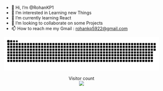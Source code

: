 - 👋 Hi, I’m @RohanKP1
- 👀 I’m interested in Learning new Things
- 🌱 I’m currently learning React
- 💞️ I’m looking to collaborate on some Projects
- 📫 How to reach me my Gmail : rohankp5922@gmail.com

<!---
RohanKP1/RohanKP1 is a ✨ special ✨ repository because its `README.md` (this file) appears on your GitHub profile.
You can click the Preview link to take a look at your changes.
--->
<a href=#><img src="contributions.svg"></a>

<p align="center"> 
  Visitor count<br>
  <img src="https://profile-counter.glitch.me/RohanKP1/count.svg" />
</p>
